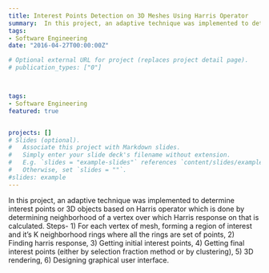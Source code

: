```yaml
---
title: Interest Points Detection on 3D Meshes Using Harris Operator
summary:  In this project, an adaptive technique was implemented to determine interest points or 3D objects based on Harris operator which is done by determining neighborhood of a vertex over which Harris response on that is calculated. Steps- 1) For each vertex of mesh, forming a region of interest and it’s K neighborhood rings where all the rings are set of points, 2) Finding harris response, 3) Getting initial interest points, 4) Getting final interest points (either by selection fraction method or by clustering), 5) 3D rendering, 6) Designing graphical user interface.
tags:
- Software Engineering
date: "2016-04-27T00:00:00Z"

# Optional external URL for project (replaces project detail page).
# publication_types: ["0"]



tags:
- Software Engineering
featured: true


projects: []
# Slides (optional).
#   Associate this project with Markdown slides.
#   Simply enter your slide deck's filename without extension.
#   E.g. `slides = "example-slides"` references `content/slides/example-slides.md`.
#   Otherwise, set `slides = ""`.
#slides: example
---
```

In this project, an adaptive technique was implemented to determine interest points or 3D objects based on Harris operator which is done by determining neighborhood of a vertex over which Harris response on that is calculated. Steps- 1) For each vertex of mesh, forming a region of interest and it’s K neighborhood rings where all the rings are set of points, 2) Finding harris response, 3) Getting initial interest points, 4) Getting final interest points (either by selection fraction method or by clustering), 5) 3D rendering, 6) Designing graphical user interface.
